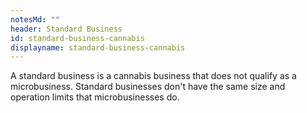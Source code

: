 ```yaml
---
notesMd: ""
header: Standard Business
id: standard-business-cannabis
displayname: standard-business-cannabis
---
```

A standard business is a cannabis business that does not qualify as a microbusiness. Standard businesses don't have the same size and operation limits that microbusinesses do. 
